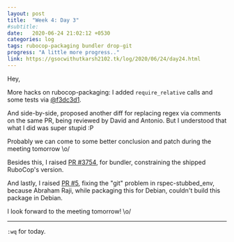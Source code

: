 ```yaml
---
layout: post
title:  "Week 4: Day 3"
#subtitle:
date:   2020-06-24 21:02:12 +0530
categories: log
tags: rubocop-packaging bundler drop-git
progress: "A little more progress.."
link: https://gsocwithutkarsh2102.tk/log/2020/06/24/day24.html
---
```


Hey,

More hacks on rubocop-packaging:
I added `require_relative` calls and some tests via [@f3dc3d1](https://github.com/utkarsh2102/rubocop-packaging/pull/4/commits/f3dc3d137916e31ed9c6ec8f2c120087d151416b).

And side-by-side, proposed another diff for replacing regex via comments
on the same PR, being reviewed by David and Antonio. But I understood that
what I did was super stupid :P

Probably we can come to some better conclusion and patch during the meeting
tomorrow \o/

Besides this, I raised [PR #3754](https://github.com/rubygems/rubygems/pull/3754),
for bundler, constraining the shipped RuboCop's version.

And lastly, I raised [PR #5](https://github.com/pboling/rspec-stubbed_env/pull/5),
fixing the "git" problem in rspec-stubbed_env, because Abraham Raji, while
packaging this for Debian, couldn't build this package in Debian.

I look forward to the meeting tomorrow! \o/

---

`:wq` for today.
